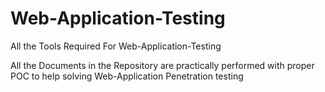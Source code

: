 # Web-Application-Testing
All the Tools Required For Web-Application-Testing

All the Documents in the Repository are practically performed with proper POC to help solving Web-Application Penetration testing 
